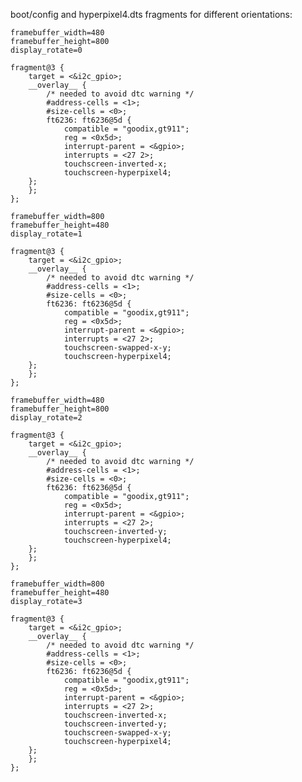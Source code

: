 
boot/config and hyperpixel4.dts fragments for different orientations:

```
framebuffer_width=480
framebuffer_height=800
display_rotate=0
```


    fragment@3 {
        target = <&i2c_gpio>;
        __overlay__ {
            /* needed to avoid dtc warning */
            #address-cells = <1>;
            #size-cells = <0>;
            ft6236: ft6236@5d {
                compatible = "goodix,gt911";
                reg = <0x5d>;
                interrupt-parent = <&gpio>;
                interrupts = <27 2>;
                touchscreen-inverted-x;
                touchscreen-hyperpixel4;
	    };
        };
    };


```
framebuffer_width=800
framebuffer_height=480
display_rotate=1
```

    fragment@3 {
        target = <&i2c_gpio>;
        __overlay__ {
            /* needed to avoid dtc warning */
            #address-cells = <1>;
            #size-cells = <0>;
            ft6236: ft6236@5d {
                compatible = "goodix,gt911";
                reg = <0x5d>;
                interrupt-parent = <&gpio>;
                interrupts = <27 2>;
                touchscreen-swapped-x-y;
                touchscreen-hyperpixel4;
	    };
        };
    };


```
framebuffer_width=480
framebuffer_height=800
display_rotate=2
```

    fragment@3 {
        target = <&i2c_gpio>;
        __overlay__ {
            /* needed to avoid dtc warning */
            #address-cells = <1>;
            #size-cells = <0>;
            ft6236: ft6236@5d {
                compatible = "goodix,gt911";
                reg = <0x5d>;
                interrupt-parent = <&gpio>;
                interrupts = <27 2>;
                touchscreen-inverted-y;
                touchscreen-hyperpixel4;
	    };
        };
    };


```
framebuffer_width=800
framebuffer_height=480
display_rotate=3
```

    fragment@3 {
        target = <&i2c_gpio>;
        __overlay__ {
            /* needed to avoid dtc warning */
            #address-cells = <1>;
            #size-cells = <0>;
            ft6236: ft6236@5d {
                compatible = "goodix,gt911";
                reg = <0x5d>;
                interrupt-parent = <&gpio>;
                interrupts = <27 2>;
                touchscreen-inverted-x;
                touchscreen-inverted-y;
                touchscreen-swapped-x-y;
                touchscreen-hyperpixel4;
	    };
        };
    };


